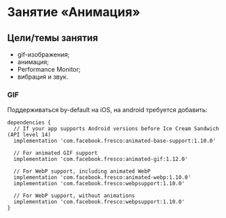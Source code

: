 # Занятие «Анимация»

## Цели/темы занятия

 * gif-изображения;
 * анимация;
 * Performance Monitor;
 * вибрация и звук.


### GIF

Поддерживаться by-default на iOS, на android требуется добавить:
```
dependencies {
  // If your app supports Android versions before Ice Cream Sandwich (API level 14)
  implementation 'com.facebook.fresco:animated-base-support:1.10.0'

  // For animated GIF support
  implementation 'com.facebook.fresco:animated-gif:1.12.0'

  // For WebP support, including animated WebP
  implementation 'com.facebook.fresco:animated-webp:1.10.0'
  implementation 'com.facebook.fresco:webpsupport:1.10.0'

  // For WebP support, without animations
  implementation 'com.facebook.fresco:webpsupport:1.10.0'
}
```

